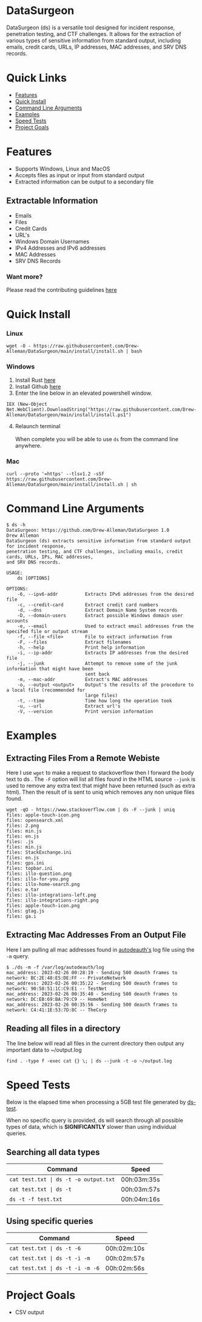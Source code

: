 # DataSurgeon
DataSurgeon (ds) is a versatile tool designed for incident response, penetration testing, and CTF challenges. It allows for the extraction of various types of sensitive information from standard output, including emails, credit cards, URLs, IP addresses, MAC addresses, and SRV DNS records.

# Quick Links
* [Features](#features)
* [Quick Install](#quick-install)
* [Command Line Arguments](#command-line-arguments)
* [Examples](#examples)
* [Speed Tests](#speed-tests)
* [Project Goals](#project-goals)

# Features
* Supports Windows, Linux and MacOS
* Accepts files as input or input from standard output
* Extracted information can be output to a secondary file


## Extractable Information 
* Emails
* Files
* Credit Cards
* URL's
* Windows Domain Usernames
* IPv4 Addresses and IPv6 addresses
* MAC Addresses
* SRV DNS Records

### Want more? 
Please read the contributing guidelines [here](https://github.com/Drew-Alleman/DataSurgeon/blob/main/CONTRIBUTING.md#adding-a-new-regex--extraction-feature)

# Quick Install
### Linux
```
wget -O - https://raw.githubusercontent.com/Drew-Alleman/DataSurgeon/main/install/install.sh | bash
```

### Windows 
1. Install Rust [here](https://www.rust-lang.org/tools/install)
2. Install Github [here](https://desktop.github.com/)
3. Enter the line below in an elevated powershell window. 
```
IEX (New-Object Net.WebClient).DownloadString("https://raw.githubusercontent.com/Drew-Alleman/DataSurgeon/main/install/install.ps1")
```
4. Relaunch terminal <br> <br>
When complete you will be able to use ```ds``` from the command line anywhere.

### Mac
```
curl --proto '=https' --tlsv1.2 -sSf https://raw.githubusercontent.com/Drew-Alleman/DataSurgeon/main/install/install.sh | sh
```

# Command Line Arguments
```
$ ds -h 
DataSurgeon: https://github.com/Drew-Alleman/DataSurgeon 1.0
Drew Alleman
DataSurgeon (ds) extracts sensitive information from standard output for incident response,
penetration testing, and CTF challenges, including emails, credit cards, URLs, IPs, MAC addresses,
and SRV DNS records.

USAGE:
    ds [OPTIONS]

OPTIONS:
    -6, --ipv6-addr          Extracts IPv6 addresses from the desired file
    -c, --credit-card        Extract credit card numbers
    -d, --dns                Extract Domain Name System records
    -D, --domain-users       Extract possible Windows domain user accounts
    -e, --email              Used to extract email addresses from the specifed file or output stream
    -f, --file <file>        File to extract information from
    -F, --files              Extract filenames
    -h, --help               Print help information
    -i, --ip-addr            Extracts IP addresses from the desired file
    -j, --junk               Attempt to remove some of the junk information that might have been
                             sent back
    -m, --mac-addr           Extract's MAC addresses
    -o, --output <output>    Output's the results of the procedure to a local file (recommended for
                             large files)
    -t, --time               Time how long the operation took
    -u, --url                Extract url's
    -V, --version            Print version information                                                     
```
# Examples
## Extracting Files From a Remote Webiste
Here I use ```wget``` to make a request to stackoverflow then I forward the body text to ds . The ```-F``` option will list all files found in the HTML source ```--junk``` is used to remove any extra text that might have been returned (such as extra html). Then the result of is sent to uniq which removes any non unique files found.
```
wget -qO - https://www.stackoverflow.com | ds -F --junk | uniq                                                                                      
files: apple-touch-icon.png
files: opensearch.xml
files: 2.png
files: min.js
files: en.js
files: .js
files: min.js
files: StackExchange.ini
files: en.js
files: gps.ini
files: topbar.ini
files: illo-question.png
files: illo-for-you.png
files: illo-home-search.png
files: e.tar
files: illo-integrations-left.png
files: illo-integrations-right.png
files: apple-touch-icon.png
files: gtag.js
files: ga.i
```

## Extracting Mac Addresses From an Output File
Here I am pulling all mac addresses found in [autodeauth's](https://github.com/Drew-Alleman/autodeauth) log file using the ```-m``` query.
```
$ ./ds -m -f /var/log/autodeauth/log     
mac_address: 2023-02-26 00:28:19 - Sending 500 deauth frames to network: BC:2E:48:E5:DE:FF -- PrivateNetwork
mac_address: 2023-02-26 00:35:22 - Sending 500 deauth frames to network: 90:58:51:1C:C9:E1 -- TestNet
mac_address: 2023-02-26 00:35:40 - Sending 500 deauth frames to network: DC:EB:69:BA:79:C9 -- HomeNet
mac_address: 2023-02-26 00:35:56 - Sending 500 deauth frames to network: C4:41:1E:53:7D:8C -- TheCorp
```

## Reading all files in a directory
The line below will read all files in the current directory then output any important data to ~/output.log
```
find . -type f -exec cat {} \; | ds --junk -t -o ~/output.log
```

# Speed Tests
Below is the elapsed time when processing a 5GB test file generated by [ds-test](https://github.com/Drew-Alleman/ds-test). 

When no specific query is provided, ds will search through all possible types of data, which is <b>SIGNIFICANTLY</b> slower than using individual queries.

## Searching all data types

Command         | Speed
----------------|----------------
`cat test.txt \| ds -t -o output.txt` | 00h:03m:35s
`cat test.txt \| ds -t` | 00h:03m:57s
`ds -t -f test.txt` | 00h:04m:16s

## Using specific queries

Command         | Speed
----------------|----------------
`cat test.txt \| ds -t -6` | 00h:02m:10s
`cat test.txt \| ds -t -i -m` | 00h:02m:57s
`cat test.txt \| ds -t -i -m -6` | 00h:02m:56s

# Project Goals
* CSV output
